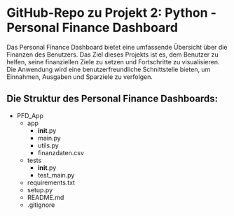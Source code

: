 # GitHub-Repo zu Projekt 2: Python - Personal Finance Dashboard

Das Personal Finance Dashboard bietet eine umfassende Übersicht über die Finanzen des Benutzers.
Das Ziel dieses Projekts ist es, dem Benutzer zu helfen, seine finanziellen Ziele zu setzen und Fortschritte zu visualisieren.
Die Anwendung wird eine benutzerfreundliche Schnittstelle bieten, um Einnahmen, Ausgaben und Sparziele zu verfolgen.

## Die Struktur des Personal Finance Dashboards:
- PFD_App
    - app
        - __init__.py
        - main.py
        - utils.py
        - finanzdaten.csv
    - tests
        - __init__.py
        - test_main.py
    - requirements.txt
    - setup.py
    - README.md
    - .gitignore
